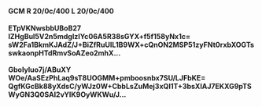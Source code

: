 #### GCM R 20/0c/400 L 20/0c/400
**ETpVKNwsbbUBoB27**<br/>**lZHgBuI5V2n5mdgIzIYc06A5R38sGYX+f5f158yNx1c=**<br/>**sW2Fa1BkmKJAdZ/J+BiZfRuUIL1B9WX+cQnON2MSP51zyFNt0rxbXOGTsswkaonpHTdRmvSoAZeo2mhX...**<br/><br/>
**GboIyluo7j/ABuXY**<br/>**WOe/AaSEzPhLaq9sT8UOGMM+pmboosnbx7SU/LJFbKE=**<br/>**QgfKGcBk88yXdsC/yWJz0W+CbbLsZuMej3xQI1T+3bsXlAJ7EKXG9pTSWyGN3Q0SAI2vYIK9OyWKWu/J...**